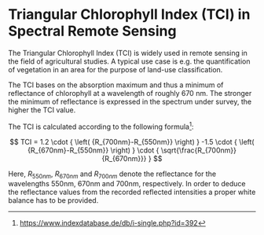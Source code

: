# Triangular Chlorophyll Index (TCI) in Spectral Remote Sensing

The Triangular Chlorophyll Index (TCI) is widely used in remote sensing in the field of agricultural studies.
A typical use case is e.g. the quantification of vegetation in an area for the purpose of land-use classification.

The TCI bases on the absorption maximum and thus a minimum of reflectance of chlorophyll at a wavelength of roughly
670 nm. The stronger the minimum of reflectance is expressed in the spectrum under survey, the higher the TCI value.

The TCI is calculated according to the following formula[^TCI]:

$$
  TCI =
    1.2 \cdot {
      \left( {R_{700nm}-R_{550nm}} \right)
    }
    -1.5 \cdot {
      \left( {R_{670nm}-R_{550nm}} \right)
    }
    \cdot {
      \sqrt{\frac{R_{700nm}}{R_{670nm}}}
    }
$$

Here, $R_{550nm}$, $R_{670nm}$ and $R_{700nm}$ denote the reflectance for the wavelengths 550nm, 670nm and 700nm,
respectively. In order to deduce the reflectance values from the recorded reflected intensities a proper white
balance has to be provided.

[^TCI]: https://www.indexdatabase.de/db/i-single.php?id=392